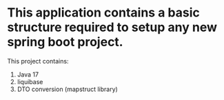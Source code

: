 # This application contains a basic structure required to setup any new spring boot project.

This project contains:

1. Java 17
2. liquibase
3. DTO conversion (mapstruct library)
